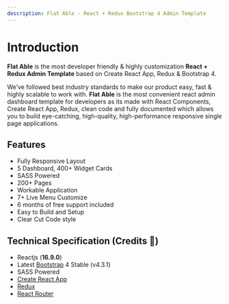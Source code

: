 ```yaml
---
description: Flat Able - React + Redux Bootstrap 4 Admin Template
---
```


# Introduction

**Flat Able** is the most developer friendly & highly customization **React + Redux Admin Template** based on Create React App, Redux & Bootstrap 4.

We’ve followed best industry standards to make our product easy, fast & highly scalable to work with. **Flat Able** is the most convenient react admin dashboard template for developers as its made with React Components, Create React App, Redux, clean code and fully documented which allows you to build eye-catching, high-quality, high-performance responsive single page applications.

## Features

* Fully Responsive Layout 
* 5 Dashboard, 400+ Widget Cards
* SASS Powered
* 200+ Pages
* Workable Application
* 7+ Live Menu Customize
* 6 months of free support included
* Easy to Build and Setup
* Clear Cut Code style

## Technical Specification  \(Credits 🙏\)

* Reactjs \(**16.9.0**\)
* Latest [Bootstrap](https://getbootstrap.com/) 4 Stable \(v4.3.1\)
* SASS Powered
* [Create React App](https://github.com/facebook/create-react-app) 
* [Redux](https://redux.js.org/)
* [React Router](https://github.com/ReactTraining/react-router) 

